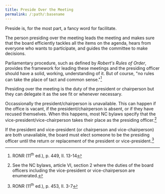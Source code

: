 ```yaml
---
title: Preside Over the Meeting
permalink: /:path/:basename
---
```

Preside is,
for the most part,
a fancy word
for facilitate.

The person presiding
over the meeting
leads the meeting
and makes sure
that the board
efficiently tackles
all the items
on the agenda,
hears from everyone
who wants
to participate,
and guides the committee
to make decisions.

Parliamentary procedure,
such as defined
by *Robert's Rules of Order*,
provides the framework
for leading these meetings
and the presiding officer
should have
a solid, working, understanding
of it.
But of course,
"no rules can
take the place
of tact and common sense."[^tactandcommonsense]

[^tactandcommonsense]:
    RONR (11<sup>th</sup> ed.), p. 449, II. 13-14

Presiding over the meeting
is the duty
of the president or chairperson
but they can
delegate it
as the see fit
or whenever necessary.

Occassionally
the president/chairperson is unavailable.
This can happen if
the office is vacant,
if the president/chairperson is absent,
or if they have recused themselves.
When this happens,
most NC bylaws
specify that the vice-president/vice-chairperson
takes their place
as the presiding officer.[^bylawsart6sec2]

[^bylawsart6sec2]:
    See the NC bylaws, article VI, section 2
    where the duties
    of the board officers
    including the vice-president or vice-chairperson
    are enumerated.

If the president and vice-president
(or chairperson and vice-chairperson)
are both unavailable,
the board must elect
someone to be
the presiding officer
until the return
or replacement
of the president or vice-president.[^ronrchairprotem]

[^ronrchairprotem]:
    RONR (11<sup>th</sup> ed.), p. 453, II. 3-7

